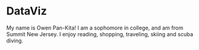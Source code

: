 # DataViz
My name is Owen Pan-Kita! I am a sophomore in college, and am from Summit New Jersey. I enjoy reading, shopping, traveling, skiing and scuba diving. 
